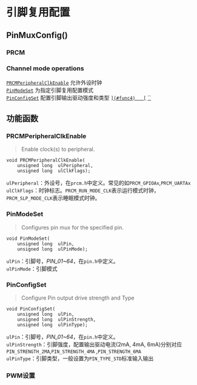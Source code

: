 # 引脚复用配置

## PinMuxConfig()

### PRCM  

### Channel mode operations
[`PRCMPeripheralClkEnable`](#func1) 允许外设时钟  
[`PinModeSet`](#func2)  为指定引脚复用配置模式   
[`PinConfigSet`](#func3) 配置引脚输出驱动强度和类型
[``](#func4)  
[``](#func5)
[``](#func6)

## 功能函数  

### <span id="func1">PRCMPeripheralClkEnable</span>
> Enable clock(s) to peripheral.

	void PRCMPeripheralClkEnable(
		unsigned long  ulPeripheral,
		unsigned long  ulClkFlags);


`ulPeripheral`：外设号，在`prcm.h`中定义。常见的如`PRCM_GPIOAx`,`PRCM_UARTAx`  
`ulClkFlags`：时钟标志。`PRCM_RUN_MODE_CLK`表示运行模式时钟，`PRCM_SLP_MODE_CLK`表示睡眠模式时钟。   

### <span id="func2">PinModeSet</span>
> Configures pin mux for the specified pin.

	void PinModeSet(
		unsigned long  ulPin,
		unsigned long  ulPinMode);

`ulPin`：引脚号，*PIN_01~64*，在`pin.h`中定义。  
`ulPinMode`：引脚模式  

### <span id="func3">PinConfigSet</span>
> Configure Pin output drive strength and Type

	void PinConfigSet(
		unsigned long  ulPin, 
		unsigned long  ulPinStrength,
		unsigned long  ulPinType); 

`ulPin`：引脚号，*PIN_01~64*，在`pin.h`中定义。  
`ulPinStrength`：引脚强度，配置输出驱动电流(2mA, 4mA, 6mA)分别对应`PIN_STRENGTH_2MA`,`PIN_STRENGTH_4MA` ,`PIN_STRENGTH_6MA`   
`ulPinType`：引脚类型，一般设置为`PIN_TYPE_STD`标准输入输出

### <span id="func4">PWM设置</span>


